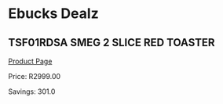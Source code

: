 
# Ebucks Dealz
## TSF01RDSA SMEG 2 SLICE RED TOASTER
[Product Page](https://www.ebucks.com/web/shop/productSelected.do?prodId=1167475736&catId=704985963)

Price: R2999.00

Savings: 301.0


	